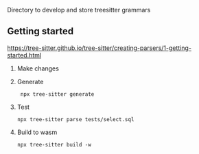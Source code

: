 Directory to develop and store treesitter grammars

## Getting started

https://tree-sitter.github.io/tree-sitter/creating-parsers/1-getting-started.html

1. Make changes
2. Generate 

    ` npx tree-sitter generate`

3. Test

    `npx tree-sitter parse tests/select.sql`

4. Build to wasm

    `npx tree-sitter build -w`